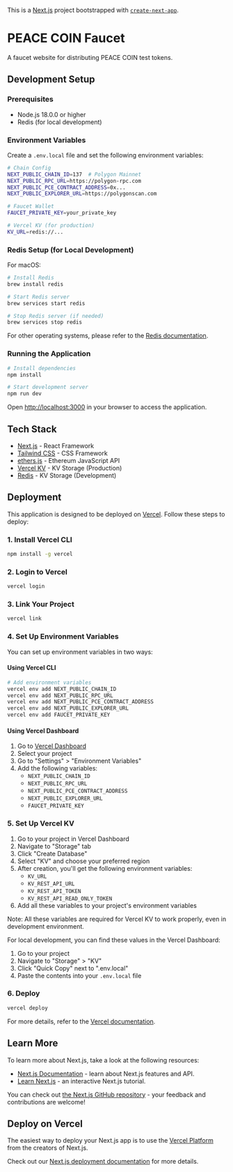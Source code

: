 <!-- @format -->

This is a [Next.js](https://nextjs.org) project bootstrapped with [`create-next-app`](https://nextjs.org/docs/app/api-reference/cli/create-next-app).

# PEACE COIN Faucet

A faucet website for distributing PEACE COIN test tokens.

## Development Setup

### Prerequisites

- Node.js 18.0.0 or higher
- Redis (for local development)

### Environment Variables

Create a `.env.local` file and set the following environment variables:

```bash
# Chain Config
NEXT_PUBLIC_CHAIN_ID=137  # Polygon Mainnet
NEXT_PUBLIC_RPC_URL=https://polygon-rpc.com
NEXT_PUBLIC_PCE_CONTRACT_ADDRESS=0x...
NEXT_PUBLIC_EXPLORER_URL=https://polygonscan.com

# Faucet Wallet
FAUCET_PRIVATE_KEY=your_private_key

# Vercel KV (for production)
KV_URL=redis://...
```

### Redis Setup (for Local Development)

For macOS:

```bash
# Install Redis
brew install redis

# Start Redis server
brew services start redis

# Stop Redis server (if needed)
brew services stop redis
```

For other operating systems, please refer to the [Redis documentation](https://redis.io/docs/getting-started/).

### Running the Application

```bash
# Install dependencies
npm install

# Start development server
npm run dev
```

Open [http://localhost:3000](http://localhost:3000) in your browser to access the application.

## Tech Stack

- [Next.js](https://nextjs.org/) - React Framework
- [Tailwind CSS](https://tailwindcss.com/) - CSS Framework
- [ethers.js](https://docs.ethers.org/v6/) - Ethereum JavaScript API
- [Vercel KV](https://vercel.com/storage/kv) - KV Storage (Production)
- [Redis](https://redis.io/) - KV Storage (Development)

## Deployment

This application is designed to be deployed on [Vercel](https://vercel.com). Follow these steps to deploy:

### 1. Install Vercel CLI

```bash
npm install -g vercel
```

### 2. Login to Vercel

```bash
vercel login
```

### 3. Link Your Project

```bash
vercel link
```

### 4. Set Up Environment Variables

You can set up environment variables in two ways:

#### Using Vercel CLI

```bash
# Add environment variables
vercel env add NEXT_PUBLIC_CHAIN_ID
vercel env add NEXT_PUBLIC_RPC_URL
vercel env add NEXT_PUBLIC_PCE_CONTRACT_ADDRESS
vercel env add NEXT_PUBLIC_EXPLORER_URL
vercel env add FAUCET_PRIVATE_KEY
```

#### Using Vercel Dashboard

1. Go to [Vercel Dashboard](https://vercel.com/dashboard)
2. Select your project
3. Go to "Settings" > "Environment Variables"
4. Add the following variables:
   - `NEXT_PUBLIC_CHAIN_ID`
   - `NEXT_PUBLIC_RPC_URL`
   - `NEXT_PUBLIC_PCE_CONTRACT_ADDRESS`
   - `NEXT_PUBLIC_EXPLORER_URL`
   - `FAUCET_PRIVATE_KEY`

### 5. Set Up Vercel KV

1. Go to your project in Vercel Dashboard
2. Navigate to "Storage" tab
3. Click "Create Database"
4. Select "KV" and choose your preferred region
5. After creation, you'll get the following environment variables:
   - `KV_URL`
   - `KV_REST_API_URL`
   - `KV_REST_API_TOKEN`
   - `KV_REST_API_READ_ONLY_TOKEN`
6. Add all these variables to your project's environment variables

Note: All these variables are required for Vercel KV to work properly, even in development environment.

For local development, you can find these values in the Vercel Dashboard:

1. Go to your project
2. Navigate to "Storage" > "KV"
3. Click "Quick Copy" next to ".env.local"
4. Paste the contents into your `.env.local` file

### 6. Deploy

```bash
vercel deploy
```

For more details, refer to the [Vercel documentation](https://vercel.com/docs).

## Learn More

To learn more about Next.js, take a look at the following resources:

- [Next.js Documentation](https://nextjs.org/docs) - learn about Next.js features and API.
- [Learn Next.js](https://nextjs.org/learn) - an interactive Next.js tutorial.

You can check out [the Next.js GitHub repository](https://github.com/vercel/next.js) - your feedback and contributions are welcome!

## Deploy on Vercel

The easiest way to deploy your Next.js app is to use the [Vercel Platform](https://vercel.com/new?utm_medium=default-template&filter=next.js&utm_source=create-next-app&utm_campaign=create-next-app-readme) from the creators of Next.js.

Check out our [Next.js deployment documentation](https://nextjs.org/docs/app/building-your-application/deploying) for more details.
